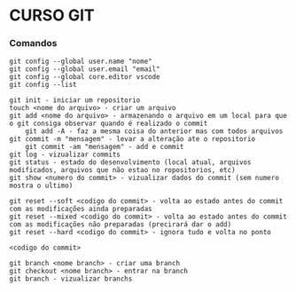# CURSO GIT

### Comandos
    
    git config --global user.name "nome"
    git config --global user.email "email"
    git config --global core.editor vscode
    git config --list

    git init - iniciar um repositorio
    touch <nome do arquivo> - criar um arquivo
    git add <nome do arquivo> - armazenando o arquivo em um local para que o git consiga observar quando é realizado o commit
        git add -A - faz a mesma coisa do anterior mas com todos arquivos 
    git commit -m "mensagem" - levar a alteração ate o repositorio
        git commit -am "mensagem" - add e commit
    git log - vizualizar commits
    git status - estado do desenvolvimento (local atual, arquivos modificados, arquivos que não estao no ropositorios, etc)
    git show <numero do commit> - vizualizar dados do commit (sem numero mostra o ultimo)

    git reset --soft <codigo do commit> - volta ao estado antes do commit com as modificações ainda preparadas
    git reset --mixed <codigo do commit> - volta ao estado antes do commit com as modificações não preparadas (precirará dar o add)
    git reset --hard <codigo do commit> - ignora tudo e volta no ponto
    
    <codigo do commit>

    git branch <nome branch> - criar uma branch
    git checkout <nome branch> - entrar na branch
    git branch - vizualizar branchs

### 